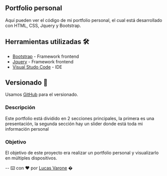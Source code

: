 ## Portfolio personal
Aquí pueden ver el código de mi portfolio personal, el cual está desarrollado con HTML, CSS, Jquery y Bootstrap.

## Herramientas utilizadas 🛠️


* [Bootstrap](https://getbootstrap.com/) - Framework frontend
* [Jquery](https://jquery.com/) - Framework frontend
* [Visual Studo Code](https://code.visualstudio.com/) - IDE

## Versionado 📌

Usamos [GitHub](https://github.com/) para el versionado.

### Descripción
Este portfolio está dividido en 2 secciones principales, la primera es una presentación, la segunda sección hay un slider donde está toda mi información personal


### Objetivo
El objetivo de este proyecto era realizar un portfolio personal y visualizarlo en múltiples dispositivos.


--
⌨️ con ❤️ por [Lucas Varone](https://github.com/LucasVaroneW) �
